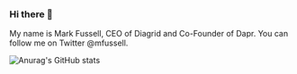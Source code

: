 ### Hi there 👋

My name is Mark Fussell, CEO of Diagrid and Co-Founder of Dapr. You can follow me on Twitter @mfussell. 

![Anurag's GitHub stats](https://github-readme-stats.vercel.app/api?username=msfussell)

<!--
**msfussell/msfussell** is a ✨ _special_ ✨ repository because its `README.md` (this file) appears on your GitHub profile.

Here are some ideas to get you started:

- 🔭 I’m currently working on ...
- 🌱 I’m currently learning ...
- 👯 I’m looking to collaborate on ...
- 🤔 I’m looking for help with ...
- 💬 Ask me about ...
- 📫 How to reach me: ...
- 😄 Pronouns: ...
- ⚡ Fun fact: ...
-->
